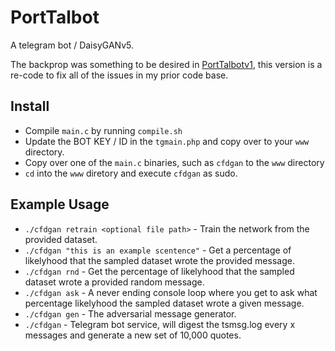 # PortTalbot
A telegram bot / DaisyGANv5.

The backprop was something to be desired in [PortTalbotv1](https://github.com/DaisyGAN/PortTalbot), this version is a re-code to fix all of the issues in my prior code base.

## Install
- Compile `main.c` by running `compile.sh`
- Update the BOT KEY / ID in the `tgmain.php` and copy over to your `www` directory.
- Copy over one of the `main.c` binaries, such as `cfdgan` to the `www` directory
- `cd` into the `www` diretory and execute `cfdgan` as sudo.

## Example Usage
- ```./cfdgan retrain <optional file path>``` - Train the network from the provided dataset.
- ```./cfdgan "this is an example scentence"``` - Get a percentage of likelyhood that the sampled dataset wrote the provided message.
- ```./cfdgan rnd``` - Get the percentage of likelyhood that the sampled dataset wrote a provided random message.
- ```./cfdgan ask``` - A never ending console loop where you get to ask what percentage likelyhood the sampled dataset wrote a given message.
- ```./cfdgan gen``` - The adversarial message generator.
- ```./cfdgan``` - Telegram bot service, will digest the tsmsg.log every x messages and generate a new set of 10,000 quotes.
